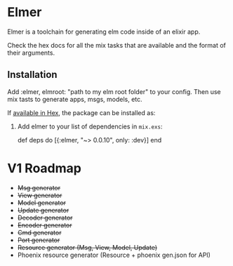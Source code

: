 # Elmer

Elmer is a toolchain for generating elm code inside of an elixir app.

Check the hex docs for all the mix tasks that are available and the format of their arguments.

## Installation

Add :elmer, elmroot: "path to my elm root folder" to your config. Then use mix tasts to generate apps, msgs, models, etc.

If [available in Hex](https://hex.pm/docs/publish), the package can be installed as:

  1. Add elmer to your list of dependencies in `mix.exs`:

        def deps do
          [{:elmer, "~> 0.0.10", only: :dev}]
        end

# V1 Roadmap
 - ~~Msg generator~~
 - ~~View generator~~
 - ~~Model generator~~
 - ~~Update generator~~
 - ~~Decoder generator~~
 - ~~Encoder generator~~
 - ~~Cmd generator~~
 - ~~Port generator~~
 - ~~Resource generator (Msg, View, Model, Update)~~
 - Phoenix resource generator (Resource + phoenix gen.json for API)
